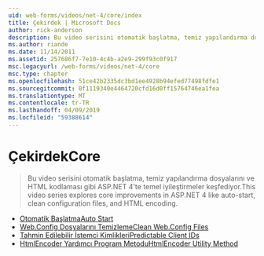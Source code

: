 ```yaml
---
uid: web-forms/videos/net-4/core/index
title: Çekirdek | Microsoft Docs
author: rick-anderson
description: Bu video serisini otomatik başlatma, temiz yapılandırma dosyalarını ve HTML kodlaması gibi ASP.NET 4'te temel iyileştirmeler keşfediyor.
ms.author: riande
ms.date: 11/14/2011
ms.assetid: 257686f7-7e10-4c4b-a2e9-299f93c0f917
msc.legacyurl: /web-forms/videos/net-4/core
msc.type: chapter
ms.openlocfilehash: 51ce42b2335dc3bd1ee4928b94efed77498fdfe1
ms.sourcegitcommit: 0f1119340e4464720cfd16d0ff15764746ea1fea
ms.translationtype: MT
ms.contentlocale: tr-TR
ms.lasthandoff: 04/09/2019
ms.locfileid: "59388614"
---
```

# <a name="core"></a><span data-ttu-id="6de7d-103">Çekirdek</span><span class="sxs-lookup"><span data-stu-id="6de7d-103">Core</span></span>

> <span data-ttu-id="6de7d-104">Bu video serisini otomatik başlatma, temiz yapılandırma dosyalarını ve HTML kodlaması gibi ASP.NET 4'te temel iyileştirmeler keşfediyor.</span><span class="sxs-lookup"><span data-stu-id="6de7d-104">This video series explores core improvements in ASP.NET 4 like auto-start, clean configuration files, and HTML encoding.</span></span>


- [<span data-ttu-id="6de7d-105">Otomatik Başlatma</span><span class="sxs-lookup"><span data-stu-id="6de7d-105">Auto Start</span></span>](aspnet-4-quick-hit-auto-start.md)
- [<span data-ttu-id="6de7d-106">Web.Config Dosyalarını Temizleme</span><span class="sxs-lookup"><span data-stu-id="6de7d-106">Clean Web.Config Files</span></span>](aspnet-4-quick-hit-clean-webconfig-files.md)
- [<span data-ttu-id="6de7d-107">Tahmin Edilebilir İstemci Kimlikleri</span><span class="sxs-lookup"><span data-stu-id="6de7d-107">Predictable Client IDs</span></span>](aspnet-4-quick-hit-predictable-client-ids.md)
- [<span data-ttu-id="6de7d-108">HtmlEncoder Yardımcı Program Metodu</span><span class="sxs-lookup"><span data-stu-id="6de7d-108">HtmlEncoder Utility Method</span></span>](aspnet-4-quick-hit-the-htmlencoder-utility-method.md)
